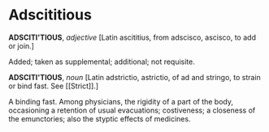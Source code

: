 # Adscititious

**ADSCITI'TIOUS**, _adjective_ \[Latin ascititius, from adscisco, ascisco, to add or join.\]

Added; taken as supplemental; additional; not requisite.

**ADSCITI'TIOUS**, _noun_ \[Latin adstrictio, astrictio, of ad and stringo, to strain or bind fast. See [[Strict]].\]

A binding fast. Among physicians, the rigidity of a part of the body, occasioning a retention of usual evacuations; costiveness; a closeness of the emunctories; also the styptic effects of medicines.
